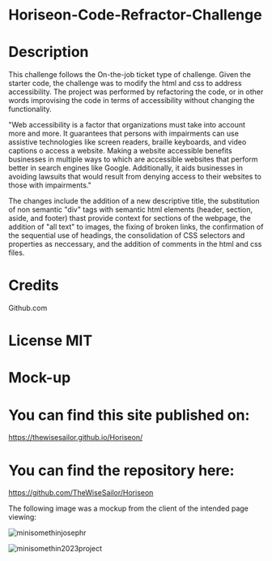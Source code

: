 # Horiseon-Code-Refractor-Challenge

# Description
 This challenge follows the On-the-job ticket type of challenge.
 Given the starter code, the challenge was to modify the html and css to address accessibility. The project was performed by refactoring the code, or in other words improvising the code in terms of accessibility without changing the functionality.
 
"Web accessibility is a factor that organizations must take into account more and more. It guarantees that persons with impairments can use assistive technologies like screen readers, braille keyboards, and video captions o access a website.  Making a website accessible benefits businesses in multiple ways to which are accessible websites that perform better in search engines like Google. Additionally, it aids businesses in avoiding lawsuits that would result from denying access to their websites to those with impairments."

 The changes include the addition of a new descriptive title, the substitution of non semantic "div" tags with semantic html elements (header, section, aside, and footer) thast provide context for sections of the webpage, the addition of "all text" to images, the fixing of broken links, the confirmation of the sequential use of headings, the consolidation of CSS selectors and properties as neccessary, and the addition of comments in the html and css files.

 # Credits
 Github.com
 # License MIT
  # Mock-up
  # You can find this site published on: 
  https://thewisesailor.github.io/Horiseon/
  # You can find the repository here:
  https://github.com/TheWiseSailor/Horiseon
  
  
 The following image was a mockup from the client of the intended page viewing:

![minisomethinjosephr](https://user-images.githubusercontent.com/68026214/232843029-f672f481-e119-4352-9035-36beaa6e9acd.jpg)


![minisomethin2023project](https://user-images.githubusercontent.com/68026214/232859091-9ea6e899-80f2-4eba-aa75-88d23a8ecbbb.jpg)
